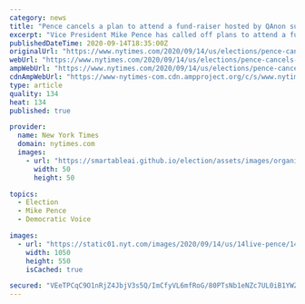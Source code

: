```yaml
---
category: news
title: "Pence cancels a plan to attend a fund-raiser hosted by QAnon supporters."
excerpt: "Vice President Mike Pence has called off plans to attend a fund-raiser in Bozeman, Mont., on Monday evening hosted by a couple who have shown support for QAnon, the convoluted conspiracy theory built around the notion of a deep-state cabal of Satan-worshiping pedophiles and their powerful Democratic backers."
publishedDateTime: 2020-09-14T18:35:00Z
originalUrl: "https://www.nytimes.com/2020/09/14/us/elections/pence-cancels-a-plan-to-attend-a-fund-raiser-hosted-by-qanon-supporters.html"
webUrl: "https://www.nytimes.com/2020/09/14/us/elections/pence-cancels-a-plan-to-attend-a-fund-raiser-hosted-by-qanon-supporters.html"
ampWebUrl: "https://www.nytimes.com/2020/09/14/us/elections/pence-cancels-a-plan-to-attend-a-fund-raiser-hosted-by-qanon-supporters.amp.html"
cdnAmpWebUrl: "https://www-nytimes-com.cdn.ampproject.org/c/s/www.nytimes.com/2020/09/14/us/elections/pence-cancels-a-plan-to-attend-a-fund-raiser-hosted-by-qanon-supporters.amp.html"
type: article
quality: 134
heat: 134
published: true

provider:
  name: New York Times
  domain: nytimes.com
  images:
    - url: "https://smartableai.github.io/election/assets/images/organizations/nytimes.com-50x50.jpg"
      width: 50
      height: 50

topics:
  - Election
  - Mike Pence
  - Democratic Voice

images:
  - url: "https://static01.nyt.com/images/2020/09/14/us/14live-pence/14live-pence-facebookJumbo.jpg"
    width: 1050
    height: 550
    isCached: true

secured: "VEeTPCqC9O1nRjZ4JbjV3s5Q/ImCfyVL6mfRoG/80PTsNb1eNZc7UL0iB1YWZOGYAwE3OnpO6diz0R6+4SNIn0Q8haqPp5Jn64grj5+GzBsev6i23eXT5gzZAcYf7NKcj5kLcBDtWO1J36W5Gk13KBKifzcnZQKTWs4Fw1LCdyWuIjD8p3BczIBYOyP4sgLULXNhFOf+55yUnP38oQb60jWR3v3RSN8G4MipynbWMuCj0SN9fpX6BfOHdkGlsPn3Jqbg4vJXPTcX9hDxGMcaf3MS5o37Hk1w1Gk6eLx8l4B1jtz++bx1iKUIU/AurykSX/X+M6TP/FCo6yFwAOFmYj4hvb+Cs79S57yCtTedZy0=;sANwRUo0HnCYvgsKc8e5hA=="
---
```


